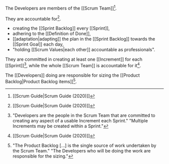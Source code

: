 The Developers are members of the [[Scrum Team]][^scrum-guide-2020].

They are accountable for[^scrum-guide-2020].
- creating the [[Sprint Backlog]] every [[Sprint]],
- adhering to the [[Definition of Done]], 
- [[adaptation|adapting]] the plan in the [[Sprint Backlog]] towards the [[Sprint Goal]] each day,
- "holding [[Scrum Values|each other]] accountable as professionals".

They are committed in creating at least one [[Increment]] for each [[Sprint]][^multiple-increments], while the whole [[Scrum Team]] is accountable for it[^scrum-guide-2020].

[^multiple-increments]: "Developers are the people in the Scrum Team that are committed to creating any aspect of a usable Increment each Sprint." "Multiple Increments may be created within a Sprint."[^scrum-guide-2020]
[^increment-sprint-accountability]: "The entire Scrum Team is accountable for creating a valuable, useful Increment every Sprint."[^scrum-guide-2020]

The [[Developers]] doing are responsible for sizing the [[Product Backlog|Product Backlog items]][^developers-responsible-sizing].

[^developers-responsible-sizing]: "The Product Backlog \[...\] is the single source of work undertaken by the Scrum Team." "The Developers who will be doing the work are responsible for the sizing."[^scrum-guide-2020]


[^scrum-guide-2020]: [[Scrum Guide|Scrum Guide (2020)]]